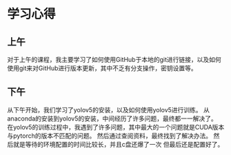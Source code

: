 # 学习心得 #
## 上午 ## 
对于上午的课程，我主要学习了如何使用GitHub于本地的git进行链接，以及如何使用git来对GitHub进行版本更新，其中不乏有分支操作，密钥设置等。
## 下午 ##
从下午开始，我们学习了yolov5的安装，以及如何使用yolov5进行训练。
从anaconda的安装到yolov5的安装，中间经历了许多问题，最终都一一解决了。
在yolov5的训练过程中，我遇到了许多问题，其中最大的一个问题就是CUDA版本与pytorch的版本不匹配的问题。
然后通过查阅资料，最终找到了解决办法。
然后就是等待的环境配置的时间比较长，并且c盘还爆了一次
但最后还是配置好了。